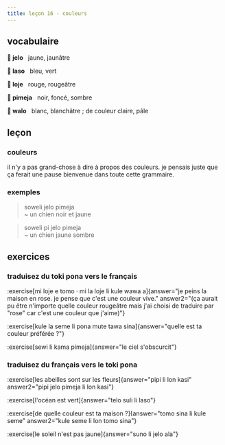 ```yaml
---
title: leçon 16 - couleurs 
---
```

## vocabulaire

**󱤒 jelo**&nbsp;&nbsp;&nbsp;jaune, jaunâtre

**󱤣 laso**&nbsp;&nbsp;&nbsp;bleu, vert

**󱤫 loje**&nbsp;&nbsp;&nbsp;rouge, rougeâtre

**󱥏 pimeja**&nbsp;&nbsp;&nbsp;noir, foncé, sombre

**󱥲 walo**&nbsp;&nbsp;&nbsp;blanc, blanchâtre ; de couleur claire, pâle

## leçon
### couleurs
il n'y a pas grand-chose à dire à propos des couleurs. je pensais juste que ça ferait une pause bienvenue dans toute cette grammaire.


### exemples
> soweli jelo pimeja \
> ~ un chien noir et jaune

> soweli pi jelo pimeja \
> ~ un chien jaune sombre

## exercices
### traduisez du toki pona vers le français
:exercise[mi loje e tomo · mi la loje li kule wawa a]{answer="je peins la maison en rose. je pense que c'est une couleur vive." answer2="(ça aurait pu être n'importe quelle couleur rougeâtre mais j'ai choisi de traduire par &quot;rose&quot; car c'est une couleur que j'aime)"}

:exercise[kule la seme li pona mute tawa sina]{answer="quelle est ta couleur préférée ?"}

:exercise[sewi li kama pimeja]{answer="le ciel s'obscurcit"}

### traduisez du français vers le toki pona
:exercise[les abeilles sont sur les fleurs]{answer="pipi li lon kasi" answer2="pipi jelo pimeja li lon kasi"}

:exercise[l'océan est vert]{answer="telo suli li laso"}

:exercise[de quelle couleur est ta maison ?]{answer="tomo sina li kule seme" answer2="kule seme li lon tomo sina"}

:exercise[le soleil n'est pas jaune]{answer="suno li jelo ala"}